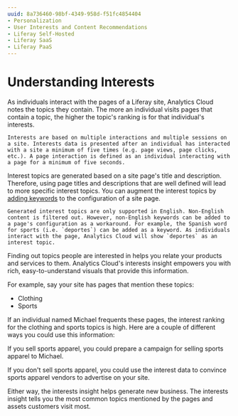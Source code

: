 ```yaml
---
uuid: 8a736460-98bf-4349-958d-f51fc4854404
- Personalization
- User Interests and Content Recommendations
- Liferay Self-Hosted
- Liferay SaaS
- Liferay PaaS
---
```

# Understanding Interests

As individuals interact with the pages of a Liferay site, Analytics Cloud notes the topics they contain. The more an individual visits pages that contain a topic, the higher the topic's ranking is for that individual's interests.

```{note}
Interests are based on multiple interactions and multiple sessions on a site. Interests data is presented after an individual has interacted with a site a minimum of five times (e.g. page views, page clicks, etc.). A page interaction is defined as an individual interacting with a page for a minimum of five seconds.
```

Interest topics are generated based on a site page's title and description. Therefore, using page titles and descriptions that are well defined will lead to more specific interest topics. You can augment the interest topics by [adding keywords](https://learn.liferay.com/w/dxp/site-building/creating-pages/page-settings/configuring-individual-pages#seo) to the configuration of a site page.

```{note}
Generated interest topics are only supported in English. Non-English content is filtered out. However, non-English keywords can be added to a page's configuration as a workaround. For example, the Spanish word for sports (i.e. `deportes`) can be added as a keyword. As individuals interact with the page, Analytics Cloud will show `deportes` as an interest topic.
```

Finding out topics people are interested in helps you relate your products and services to them. Analytics Cloud's interests insight empowers you with rich, easy-to-understand visuals that provide this information.

For example, say your site has pages that mention these topics:

* Clothing
* Sports

If an individual named Michael frequents these pages, the interest ranking for the clothing and sports topics is high. Here are a couple of different ways you could use this information:

If you sell sports apparel, you could prepare a campaign for selling sports apparel to Michael.

If you don't sell sports apparel, you could use the interest data to convince sports apparel vendors to advertise on your site.

Either way, the interests insight helps generate new business. The interests insight tells you the most common topics mentioned by the pages and assets customers visit most.
